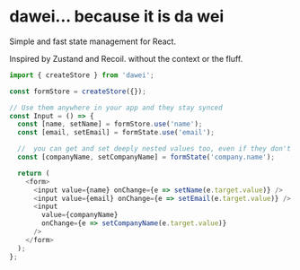 # dawei... because it is da wei

Simple and fast state management for React.

Inspired by Zustand and Recoil. without the context or the fluff.

```js
import { createStore } from 'dawei';

const formStore = createStore({});

// Use them anywhere in your app and they stay synced
const Input = () => {
  const [name, setName] = formStore.use('name');
  const [email, setEmail] = formState.use('email');

  //  you can get and set deeply nested values too, even if they don't exist
  const [companyName, setCompanyName] = formState('company.name');

  return (
    <form>
      <input value={name} onChange={e => setName(e.target.value)} />
      <input value={email} onChange={e => setEmail(e.target.value)} />
      <input
        value={companyName}
        onChange={e => setCompanyName(e.target.value)}
      />
    </form>
  );
};

```
